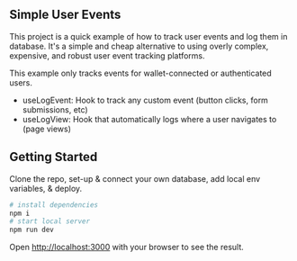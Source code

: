 ## Simple User Events

This project is a quick example of how to track user events and log them in database. It's a simple and cheap alternative to using overly complex, expensive, and robust user event tracking platforms. 

This example only tracks events for wallet-connected or authenticated users. 

- useLogEvent: Hook to track any custom event (button clicks, form submissions, etc)
- useLogView: Hook that automatically logs where a user navigates to (page views)

## Getting Started

Clone the repo, set-up & connect your own database, add local env variables, & deploy. 

```bash
# install dependencies
npm i
# start local server
npm run dev
```

Open [http://localhost:3000](http://localhost:3000) with your browser to see the result.